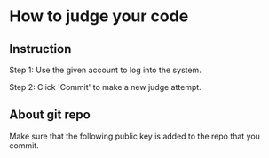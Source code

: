 # How to judge your code

## Instruction
Step 1: Use the given account to log into the system.

Step 2: Click 'Commit' to make a new judge attempt.

## About git repo
Make sure that the following public key is added to the repo that you commit.
